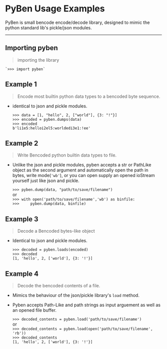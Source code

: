 # PyBen Usage Examples

PyBen is small bencode encode/decode library, designed to mimic the python standard lib's pickle/json modules.

-----

## Importing pyben

> importing the library

    `>>> import pyben`  

## Example 1

> Encode most builtin python data types to a bencoded byte sequence.

- identical to json and pickle modules.

    `>>> data = [1, "hello", 2, ["world"], {3: "!"}]`  
    `>>> encoded = pyben.dumps(data)`  
    `>>> encoded`  
    `b'li1e5:helloi2el5:worldedi3e1:!ee'`  

## Example 2

> Write Bencoded python builtin data types to file.

- Unlike the json and pickle modules, pyben accepts a str or PathLike object as
    the second argument and automatically open the path in bytes, write mode(`'wb'`), or you can
    open supply an opened ioStream yourself just like json and pickle.

    `>>> pyben.dump(data, "path/to/save/filename")`  
    or  
    `>>> with open('path/to/save/filename','wb') as binfile:`  
    `>>>     pyben.dump(data, binfile)`  

## Example 3

> Decode a Bencoded bytes-like object

- Identical to json and pickle modules.

    `>>> decoded = pyben.loads(encoded)`  
    `>>> decoded`  
    `[1, 'hello', 2, ['world'], {3: '!'}]`  

## Example 4

> Decode the bencoded contents of a file.

- Mimics the behaviour of the json/pickle library's `load` method.
- Pyben accepts Path-Like and path strings as input arguement as well as an opened file buffer.

    `>>> decoded_contents = pyben.load('path/to/save/filename')`  
    or  
    `>>> decoded_contents = pyben.load(open('path/to/save/filename', 'rb'))`  
    `>>> decoded_contents`  
    `[1, 'hello', 2, ['world'], {3: '!'}]`  
